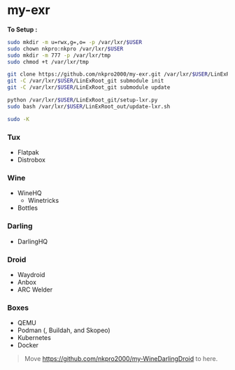 # my-exr

**To Setup :**
```bash
sudo mkdir -m u=rwx,g=,o= -p /var/lxr/$USER
sudo chown nkpro:nkpro /var/lxr/$USER
sudo mkdir -m 777 -p /var/lxr/tmp
sudo chmod +t /var/lxr/tmp

git clone https://github.com/nkpro2000/my-exr.git /var/lxr/$USER/LinExRoot_git
git -C /var/lxr/$USER/LinExRoot_git submodule init
git -C /var/lxr/$USER/LinExRoot_git submodule update

python /var/lxr/$USER/LinExRoot_git/setup-lxr.py
sudo bash /var/lxr/$USER/LinExRoot_out/update-lxr.sh

sudo -K
```


### Tux
* Flatpak
* Distrobox

### Wine
* WineHQ
  * Winetricks
* Bottles

### Darling
* DarlingHQ

### Droid
* Waydroid
* Anbox
* ARC Welder

### Boxes
* QEMU
* Podman (, Buildah, and Skopeo)
* Kubernetes
* Docker


> Move https://github.com/nkpro2000/my-WineDarlingDroid to here.
